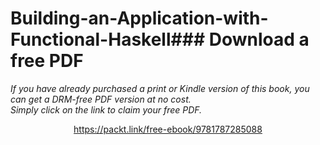 # Building-an-Application-with-Functional-Haskell### Download a free PDF

 <i>If you have already purchased a print or Kindle version of this book, you can get a DRM-free PDF version at no cost.<br>Simply click on the link to claim your free PDF.</i>
<p align="center"> <a href="https://packt.link/free-ebook/9781787285088">https://packt.link/free-ebook/9781787285088 </a> </p>